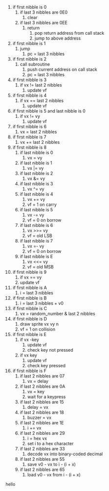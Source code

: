 1. if first nibble is 0
   1. if last 3 nibbles are 0E0
      1. clear
   2. if last 3 nibbles are 0EE
      1. return
         1. pop return address from call stack
         2. jump to above address
2. if first nibble is 1
   1. jump
      1. pc = last 3 nibbles
3. if first nibble is 2
   1. call subroutine
      1. push current address on call stack
      2. pc = last 3 nibbles
4. if first nibble is 3
   1. if vx != last 2 nibbles
      1. update vf
5. if first nibble is 4
   1. if vx == last 2 nibbles
      1. update vf
6. if first nibble is 5 and last nibble is 0
   1. if vx != vy
      1. update vf
7. if first nibble is 6
   1. vx = last 2 nibbles
8. if first nibble is 7
   1. vx += last 2 nibbles
9. if first nibble is 8
    1. if last nibble is 0
       1. vx = vy
    2. if last nibble is 1
       1. vx |= vy
    3. if last nibble is 2
       1. vx &= vy
    4. if last nibble is 3
       1. vx ^= vy
    5. if last nibble is 4
       1. vx += vy
       2. vf = 1 on carry
    6. if last nibble is 5
       1. vx -= vy
       2. vf = 0 on borrow
    7. if last nibble is 6
       1. vx >>= vy
       2. vf = old LSB
    8. if last nibble is 7
       1. vx =- vy
       2. vf = 0 on borrow
    9. if last nibble is E
       1. vx <<= vy
       2. vf = old MSB
10. if first nibble is 9
    1. if vx == vy
    2. update vf
11. if first nibble is A
    1. i = last 3 nibbles
12. if first nibble is B
    1. i = last 3 nibbles + v0
13. if first nibble is C
    1. vx = random_number & last 2 nibbles
14. if first nibble is D
    1. draw sprite vx vy n
    2. vf = 1 on collision
15. if first nibble is E
    1. if vx -key
       1. update vf
       2. check key not pressed
    2. if vx key
       1. update vf
       2. check key pressed
16. if first nibble is F
    1. if last 2 nibbles are 07
       1. vx = delay
    2. if last 2 nibbles are 0A
       1. vx = key
       2. wait for a keypress
    3. if last 2 nibbles are 15
       1. delay = vx
    4. if last 2 nibbles are 18
       1. buzzer = vx
    5. if last 2 nibbles are 1E
       1. i += vx
    6. if last 2 nibbles are 29
       1. i = hex vx
       2. set i to a hex character
    7. if last 2 nibbles are 33
       1. decode vx into binary-coded decimal
    8. if last 2 nibbles are 55
       1. save v0 - vx to i - (i + x)
    9. if last 2 nibbles are 65
       1. load v0 - vx from i - (i + x)

hello